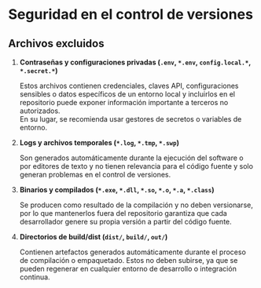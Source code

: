 # Seguridad en el control de versiones
## Archivos excluidos

1. **Contraseñas y configuraciones privadas (`.env`, `*.env`, `config.local.*`, `*.secret.*`)**
   
   Estos archivos contienen credenciales, claves API, configuraciones sensibles o datos específicos de un entorno local y incluirlos en el           repositorio puede exponer información importante a terceros no autorizados.  
   En su lugar, se recomienda usar gestores de secretos o variables de entorno.  

2. **Logs y archivos temporales (`*.log`, `*.tmp`, `*.swp`)**  

   Son generados automáticamente durante la ejecución del software o por editores de texto y no tienen relevancia para el código fuente y solo       generan problemas en el control de versiones.  

3. **Binarios y compilados (`*.exe`, `*.dll`, `*.so`, `*.o`, `*.a`, `*.class`)**
   
   Se producen como resultado de la compilación y no deben versionarse, por lo que mantenerlos fuera del repositorio garantiza que cada              desarrollador genere su propia versión a partir del código fuente.  

4. **Directorios de build/dist (`dist/`, `build/`, `out/`)**

   Contienen artefactos generados automáticamente durante el proceso de compilación o empaquetado. Estos no deben subirse, ya que se pueden          regenerar en cualquier entorno de desarrollo o integración continua.  
